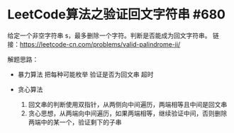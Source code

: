 # LeetCode算法之验证回文字符串 #680

给定一个非空字符串 s，最多删除一个字符。判断是否能成为回文字符串。
链接：https://leetcode-cn.com/problems/valid-palindrome-ii/

解题思路：
- 暴力算法
    把每种可能枚举  验证是否为回文串 
    超时

- 贪心算法
    1. 回文串的判断使用双指针，从两侧向中间遍历，两端相等且中间是回文串
    2. 贪心思想，从两端向中间遍历，如果两端相等，继续验证中间，否则删除两端中的某一个，验证剩下的子串
